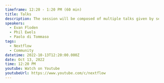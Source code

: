 ```yaml
---
timeframe: 12:20 - 1:20 PM (60 min)
title: Talks
description: The session will be composed of multiple talks given by several speakers. Details will be announced soon.
speakers:
  - Evan Floden
  - Phil Ewels
  - Paolo di Tommaso
tags:
  - Nextflow
  - Community
datetime: 2022-10-13T12:20:00.000Z
date: Oct 13, 2022
time: 12:20 PM
youtube: Watch on Youtube
youtubeUrl: https://www.youtube.com/c/nextflow
---
```

